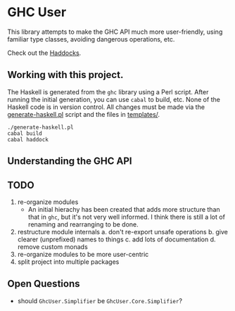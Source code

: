 # GHC User

This library attempts to make the GHC API much more user-friendly, using familiar type classes, avoiding dangerous operations, etc.

Check out the [Haddocks](https://sellout.github.io/ghc-user/index.html).

## Working with this project.

The Haskell is generated from the `ghc` library using a Perl script. After running the initial generation, you can use `cabal` to build, etc. None of the Haskell code is in version control. All changes must be made via the [generate-haskell.pl](./generate-haskell.pl) script and the files in [templates/](./templates).

```shell
./generate-haskell.pl
cabal build
cabal haddock
```

## Understanding the GHC API



## TODO

1. re-organize modules
   - An initial hierachy has been created that adds more structure than that in `ghc`, but it's not very well informed. I think there is still a lot of renaming and rearranging to be done.
2. restructure module internals
   a. don't re-export unsafe operations
   b. give clearer (unprefixed) names to things
   c. add lots of documentation
   d. remove custom monads
3. re-organize modules to be more user-centric
4. split project into multiple packages

## Open Questions

- should `GhcUser.Simplifier` be `GhcUser.Core.Simplifier`?

